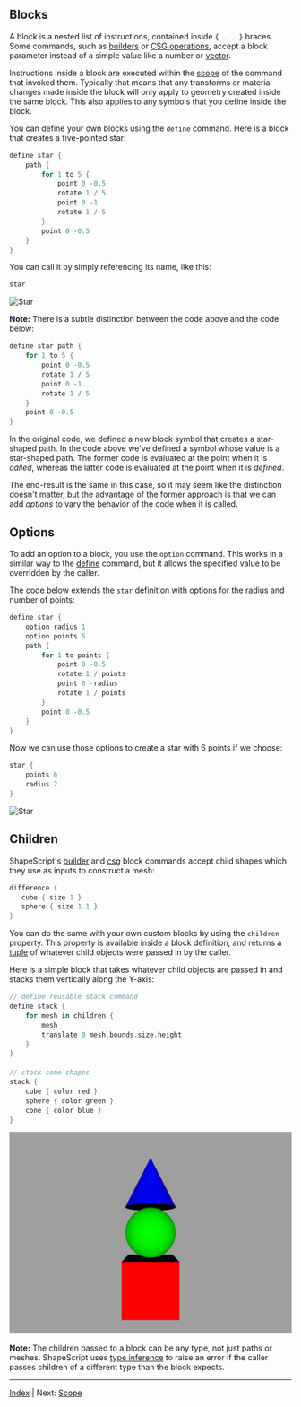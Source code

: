 Blocks
---

A block is a nested list of instructions, contained inside `{ ... }` braces. Some commands, such as [builders](builders.md) or [CSG operations](csg.md), accept a block parameter instead of a simple value like a number or [vector](literals.md#vectors-and-tuples).

Instructions inside a block are executed within the [scope](scope.md) of the command that invoked them. Typically that means that any transforms or material changes made inside the block will only apply to geometry created inside the same block. This also applies to any symbols that you define inside the block.

You can define your own blocks using the `define` command. Here is a block that creates a five-pointed star:

```swift
define star {
    path {
        for 1 to 5 {
            point 0 -0.5
            rotate 1 / 5
            point 0 -1
            rotate 1 / 5
        }
        point 0 -0.5
    }
}
```

You can call it by simply referencing its name, like this:

```swift
star
```

![Star](../../images/star.png)

**Note:** There is a subtle distinction between the code above and the code below:

```swift
define star path {
    for 1 to 5 {
        point 0 -0.5
        rotate 1 / 5
        point 0 -1
        rotate 1 / 5
    }
    point 0 -0.5
}
```

In the original code, we defined a new block symbol that creates a star-shaped path. In the code above we've defined a symbol whose value is a star-shaped path. The former code is evaluated at the point when it is *called*, whereas the latter code is evaluated at the point when it is *defined*.

The end-result is the same in this case, so it may seem like the distinction doesn't matter, but the advantage of the former approach is that we can add *options* to vary the behavior of the code when it is called.

## Options

To add an option to a block, you use the `option` command. This works in a similar way to the [define](symbols.md) command, but it allows the specified value to be overridden by the caller.

The code below extends the `star` definition with options for the radius and number of points:

```swift
define star {
    option radius 1
    option points 5
    path {
        for 1 to points {
            point 0 -0.5
            rotate 1 / points
            point 0 -radius
            rotate 1 / points
        }
        point 0 -0.5
    }
}
```

Now we can use those options to create a star with 6 points if we choose:

```swift
star {
    points 6
    radius 2
}
```

![Star](../../images/six-pointed-star.png)

## Children

ShapeScript's [builder](builders.md) and [csg](csg.md) block commands accept child shapes which they use as inputs to construct a mesh:

```swift
difference {
   cube { size 1 }
   sphere { size 1.1 }
}
```

You can do the same with your own custom blocks by using the `children` property. This property is available inside a block definition, and returns a [tuple](literals.md#vectors-and-tuples) of whatever child objects were passed in by the caller.

Here is a simple block that takes whatever child objects are passed in and stacks them vertically along the Y-axis:

```swift
// define reusable stack command
define stack {
    for mesh in children {
        mesh
        translate 0 mesh.bounds.size.height
    }
}

// stack some shapes
stack {
    cube { color red }
    sphere { color green }
    cone { color blue }
}
```

![Stacked shapes](../../images/stacked-shapes.png)

**Note:** The children passed to a block can be any type, not just paths or meshes. ShapeScript uses [type inference](https://en.wikipedia.org/wiki/Type_inference) to raise an error if the caller passes children of a different type than the block expects.

---
[Index](index.md) | Next: [Scope](scope.md)
